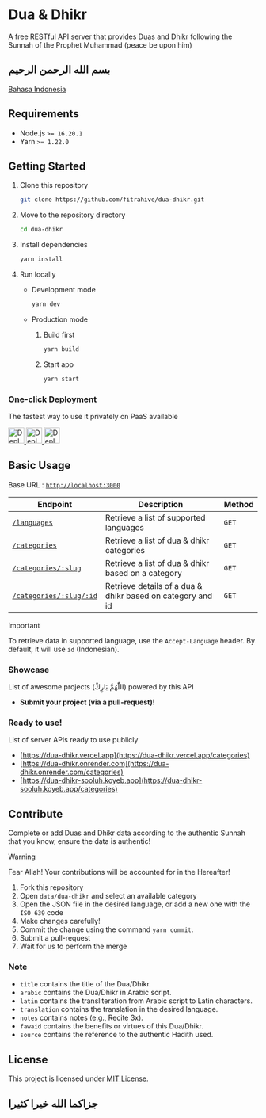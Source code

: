 # Dua & Dhikr

A free RESTful API server that provides Duas and Dhikr following the Sunnah of the Prophet Muhammad (peace be upon him)

## بسم الله الرحمن الرحيم

[Bahasa Indonesia](./README.id.md)

## Requirements

- Node.js `>= 16.20.1`
- Yarn `>= 1.22.0`

## Getting Started

1. Clone this repository

   ```bash
   git clone https://github.com/fitrahive/dua-dhikr.git
   ```

2. Move to the repository directory

   ```bash
   cd dua-dhikr
   ```

3. Install dependencies

   ```bash
   yarn install
   ```

4. Run locally

   - Development mode

     ```bash
     yarn dev
     ```

   - Production mode

     1. Build first

        ```bash
        yarn build
        ```

     2. Start app

        ```bash
        yarn start
        ```

### One-click Deployment

The fastest way to use it privately on PaaS available

<a href="https://vercel.com/new/clone?repository-url=https%3A%2F%2Fgithub.com%2Ffitrahive%2Fdua-dhikr%2Ftree%2Fmain">
  <img alt="Deploy with Vercel" src="https://vercel.com/button" height="32" />
</a>
<a href="https://app.koyeb.com/deploy?type=git&repository=github.com/fitrahive/dua-dhikr&branch=main&name=dua-dhikr">
  <img alt="Deploy with Koyeb" src="https://www.koyeb.com/static/images/deploy/button.svg" height="32" />
</a>
<a href="https://render.com/deploy">
  <img alt="Deploy with Render" src="https://render.com/images/deploy-to-render-button.svg" height="32" />
</a>

## Basic Usage

Base URL : [`http://localhost:3000`](https://dua-dhikr.vercel.app)

| Endpoint                                                                       | Description                                                | Method |
| ------------------------------------------------------------------------------ | ---------------------------------------------------------- | ------ |
| [`/languages`](https://dua-dhikr.vercel.app/languages)                         | Retrieve a list of supported languages                     | `GET`  |
| [`/categories`](https://dua-dhikr.vercel.app/categories)                       | Retrieve a list of dua & dhikr categories                  | `GET`  |
| [`/categories/:slug`](https://dua-dhikr.vercel.app/categories/daily-dua)       | Retrieve a list of dua & dhikr based on a category         | `GET`  |
| [`/categories/:slug/:id`](https://dua-dhikr.vercel.app/categories/daily-dua/1) | Retrieve details of a dua & dhikr based on category and id | `GET`  |

> [!IMPORTANT]
> To retrieve data in supported language, use the `Accept-Language` header. By default, it will use `id` (Indonesian).

### Showcase

List of awesome projects (اللّٰهُمَّ بَارِكْ) powered by this API

- **Submit your project (via a pull-request)!**

### Ready to use!

List of server APIs ready to use publicly

- [https://dua-dhikr.vercel.app](https://dua-dhikr.vercel.app/categories)
- [https://dua-dhikr.onrender.com](https://dua-dhikr.onrender.com/categories)
- [https://dua-dhikr-sooluh.koyeb.app](https://dua-dhikr-sooluh.koyeb.app/categories)

## Contribute

Complete or add Duas and Dhikr data according to the authentic Sunnah that you know, ensure the data is authentic!

> [!WARNING]
> Fear Allah! Your contributions will be accounted for in the Hereafter!

1. Fork this repository
2. Open `data/dua-dhikr` and select an available category
3. Open the JSON file in the desired language, or add a new one with the `ISO 639` code
4. Make changes carefully!
5. Commit the change using the command `yarn commit`.
6. Submit a pull-request
7. Wait for us to perform the merge

### Note

- `title` contains the title of the Dua/Dhikr.
- `arabic` contains the Dua/Dhikr in Arabic script.
- `latin` contains the transliteration from Arabic script to Latin characters.
- `translation` contains the translation in the desired language.
- `notes` contains notes (e.g., Recite 3x).
- `fawaid` contains the benefits or virtues of this Dua/Dhikr.
- `source` contains the reference to the authentic Hadith used.

## License

This project is licensed under [MIT License](./LICENSE).<br>

## جزاكما الله خيرا كثيرا
